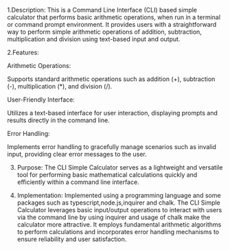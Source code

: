 1.Description:
This is a Command Line Interface (CLI) based simple calculator that performs basic arithmetic operations, when run in a terminal or command prompt environment. It provides users with a straightforward way to perform simple arithmetic operations of addition, subtraction, multiplication and division using text-based input and output.

2.Features:

Arithmetic Operations:

Supports standard arithmetic operations such as addition (+), subtraction (-), multiplication (*), and division (/).

User-Friendly Interface:

Utilizes a text-based interface for user interaction, displaying prompts and results directly in the command line.

Error Handling:

Implements error handling to gracefully manage scenarios such as invalid input, providing clear error messages to the user.
 

3. Purpose:
The CLI Simple Calculator serves as a lightweight and versatile tool for performing basic mathematical calculations quickly and efficiently within a command line interface. 

4. Implementation:
Implemented using a programming language and some packages such as typescript,node.js,inquirer and chalk. The CLI Simple Calculator leverages basic input/output operations to interact with users via the command line by using inquirer and usage of chalk make the calculator more attractive. It employs fundamental arithmetic algorithms to perform calculations and incorporates error handling mechanisms to ensure reliability and user satisfaction.
  

